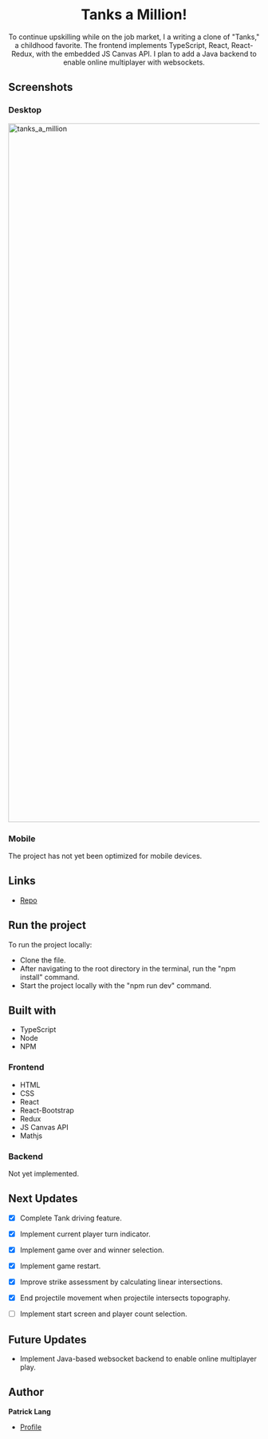 <h1 align="center">Tanks a Million!</h1>

<p align="center">To continue upskilling while on the job market, I a writing a clone of "Tanks," a childhood favorite. The frontend implements TypeScript, React, React-Redux, with the embedded JS Canvas API. I plan to add a Java backend to enable online multiplayer with websockets.</p>

## Screenshots

### Desktop
<img width="1401" alt="tanks_a_million" src="https://github.com/user-attachments/assets/3057169c-0b00-4b3a-9d84-c9bbd5ce6fe6">

  
### Mobile
The project has not yet been optimized for mobile devices.

## Links

- [Repo](https://github.com/patricklang87/tanks_2 "Tanks a Million!") 


## Run the project

To run the project locally:

- Clone the file.
- After navigating to the root directory in the terminal, run the "npm install" command.
- Start the project locally with the "npm run dev" command.

## Built with

- TypeScript
- Node
- NPM

### Frontend
- HTML
- CSS
- React
- React-Bootstrap
- Redux
- JS Canvas API
- Mathjs


### Backend 
Not yet implemented.

## Next Updates

- [x] Complete Tank driving feature.
- [x] Implement current player turn indicator.
- [x] Implement game over and winner selection.
- [x] Implement game restart.
- [x] Improve strike assessment by calculating linear intersections.
- [x] End projectile movement when projectile intersects topography.
- [ ] Implement start screen and player count selection.


## Future Updates

- Implement Java-based websocket backend to enable online multiplayer play.
 
## Author

**Patrick Lang**

- [Profile](https://github.com/patricklang87 "Patrick Lang")
